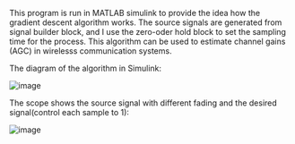 This program is run in MATLAB simulink to provide the idea how the gradient descent algorithm works.
The source signals are generated from signal builder block, and I use the zero-oder hold block to set the sampling time for the process. 
This algorithm can be used to estimate channel gains (AGC) in wirelesss communication systems.

The diagram of the algorithm in Simulink:

![image](https://user-images.githubusercontent.com/42914736/132999969-cf35e678-710e-472f-a339-8c10b3531dca.png)

The scope shows the source signal with different fading and the desired signal(control each sample to 1):

![image](https://user-images.githubusercontent.com/42914736/132999950-4fedf833-047d-4064-9937-9a8b1e97c041.png)
